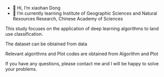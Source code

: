 - 👋 Hi, I’m xiaohan Dong
- 🌱 I’m currently learning Institute of Geographic Sciences and Natural Resources Research, Chinese Academy of Sciences


<!---
352707083/352707083 is a ✨ special ✨ repository because its `README.md` (this file) appears on your GitHub profile.
You can click the Preview link to take a look at your changes.
--->


This study focuses on the application of deep learning algorithms to land use classification.

The dataset can be obtained from data

Relevant algorithms and Plot codes are obtained from Algorithm and Plot

If you have any questions, please contact me and I will be happy to solve your problems.
